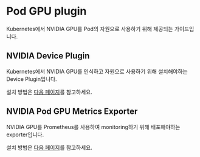 # Pod GPU plugin

Kubernetes에서 NVIDIA GPU를 Pod의 자원으로 사용하기 위해 제공되는 가이드입니다.

## NVIDIA Device Plugin
Kubernetes에서 NVIDIA GPU를 인식하고 자원으로 사용하기 위해 설치해야하는 Device Plugin입니다.

설치 방법은 [다음 페이지](nvidia-device-plugin/README.md)를 참고하세요.

## NVIDIA Pod GPU Metrics Exporter
NVIDIA GPU를 Prometheus를 사용하여 monitoring하기 위해 배포해야하는 exporter입니다.

설치 방법은 [다음 페이지](nvidia-pod-gpu-metrics-exporter/README.md)를 참고하세요.